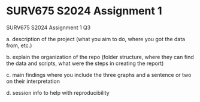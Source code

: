 # SURV675 S2024 Assignment 1
SURV675 S2024 Assignment 1 Q3

a. description of the project (what you aim to do, where you got the data from, etc.)




b. explain the organization of the repo (folder structure, where they can find the data and scripts, what were the steps in creating the report)



c. main findings where you include the three graphs and a sentence or two on their interpretation



d. session info to help with reproducibility


